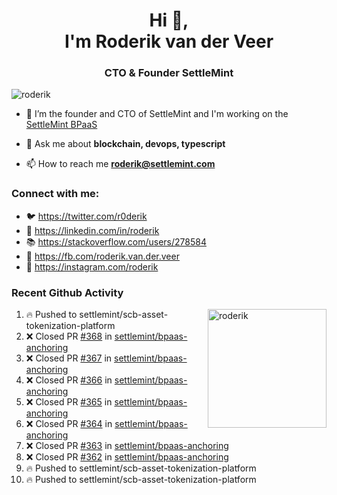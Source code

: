 <h1 align="center">Hi 👋,<br/> I'm Roderik van der Veer</h1>
<h3 align="center">CTO & Founder SettleMint</h3>

<p align="left"> <img src="https://komarev.com/ghpvc/?username=roderik" alt="roderik" /> </p>

- 🔭 I’m the founder and CTO of SettleMint and I'm working on the [SettleMint BPaaS](https://settlemint.com)

- 💬 Ask me about **blockchain, devops, typescript**

- 📫 How to reach me **roderik@settlemint.com**



### Connect with me:

- 🐦 https://twitter.com/r0derik
- 🏢 https://linkedin.com/in/roderik
- 📚 https://stackoverflow.com/users/278584
- 🙊 https://fb.com/roderik.van.der.veer
- 📸 https://instagram.com/roderik

### Recent Github Activity
<img src="https://github-readme-stats.vercel.app/api?username=roderik&show_icons=true&count_private=true" alt="roderik" align="right" height="190" />

<!--START_SECTION:activity-->
1. 🔥 Pushed to settlemint/scb-asset-tokenization-platform
2. ❌ Closed PR [#368](https://github.com/settlemint/bpaas-anchoring/pull/368) in [settlemint/bpaas-anchoring](https://github.com/settlemint/bpaas-anchoring)
3. ❌ Closed PR [#367](https://github.com/settlemint/bpaas-anchoring/pull/367) in [settlemint/bpaas-anchoring](https://github.com/settlemint/bpaas-anchoring)
4. ❌ Closed PR [#366](https://github.com/settlemint/bpaas-anchoring/pull/366) in [settlemint/bpaas-anchoring](https://github.com/settlemint/bpaas-anchoring)
5. ❌ Closed PR [#365](https://github.com/settlemint/bpaas-anchoring/pull/365) in [settlemint/bpaas-anchoring](https://github.com/settlemint/bpaas-anchoring)
6. ❌ Closed PR [#364](https://github.com/settlemint/bpaas-anchoring/pull/364) in [settlemint/bpaas-anchoring](https://github.com/settlemint/bpaas-anchoring)
7. ❌ Closed PR [#363](https://github.com/settlemint/bpaas-anchoring/pull/363) in [settlemint/bpaas-anchoring](https://github.com/settlemint/bpaas-anchoring)
8. ❌ Closed PR [#362](https://github.com/settlemint/bpaas-anchoring/pull/362) in [settlemint/bpaas-anchoring](https://github.com/settlemint/bpaas-anchoring)
9. 🔥 Pushed to settlemint/scb-asset-tokenization-platform
10. 🔥 Pushed to settlemint/scb-asset-tokenization-platform
<!--END_SECTION:activity-->